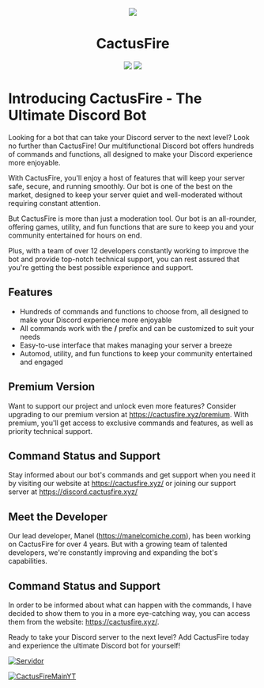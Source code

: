 
<p  align="center">
<img  src="https://i.imgur.com/G02BMcJ.png">
</p>
<h1  align="center">CactusFire</h1>
<p  align="center">
<a  href="https://cactusfire.xyz"><img  src="https://img.shields.io/static/v1?label=Site&message=CactusFire&color=2d572c"></a>
<a href="TWITTER"><img src="https://img.shields.io/twitter/follow/cactusfire?style=social"></a>
</p>

# Introducing CactusFire - The Ultimate Discord Bot

Looking for a bot that can take your Discord server to the next level? Look no further than CactusFire! Our multifunctional Discord bot offers hundreds of commands and functions, all designed to make your Discord experience more enjoyable.

With CactusFire, you'll enjoy a host of features that will keep your server safe, secure, and running smoothly. Our bot is one of the best on the market, designed to keep your server quiet and well-moderated without requiring constant attention.

But CactusFire is more than just a moderation tool. Our bot is an all-rounder, offering games, utility, and fun functions that are sure to keep you and your community entertained for hours on end.

Plus, with a team of over 12 developers constantly working to improve the bot and provide top-notch technical support, you can rest assured that you're getting the best possible experience and support.

## Features
- Hundreds of commands and functions to choose from, all designed to make your Discord experience more enjoyable
- All commands work with the **/** prefix and can be customized to suit your needs
- Easy-to-use interface that makes managing your server a breeze
- Automod, utility, and fun functions to keep your community entertained and engaged

## Premium Version
Want to support our project and unlock even more features? Consider upgrading to our premium version at https://cactusfire.xyz/premium. With premium, you'll get access to exclusive commands and features, as well as priority technical support.

## Command Status and Support
Stay informed about our bot's commands and get support when you need it by visiting our website at https://cactusfire.xyz/ or joining our support server at https://discord.cactusfire.xyz/

## Meet the Developer
Our lead developer, Manel (https://manelcomiche.com), has been working on CactusFire for over 4 years. But with a growing team of talented developers, we're constantly improving and expanding the bot's capabilities. 

## Command Status and Support
In order to be informed about what can happen with the commands, I have decided to show them to you in a more eye-catching way, you can access them from the website: https://cactusfire.xyz/. 

Ready to take your Discord server to the next level? Add CactusFire today and experience the ultimate Discord bot for yourself!

[![Servidor](https://discordapp.com/api/guilds/551632213767094272/embed.png?style=banner2)](https://discord.gg/wuRfqxS)

<a title="CactusFireMainYT" href="https://www.youtube.com/watch?v=3jyNHcfJlcE"><img src="https://i.ytimg.com/vi/3jyNHcfJlcE/maxresdefault.jpg" alt="CactusFireMainYT"/></a>
